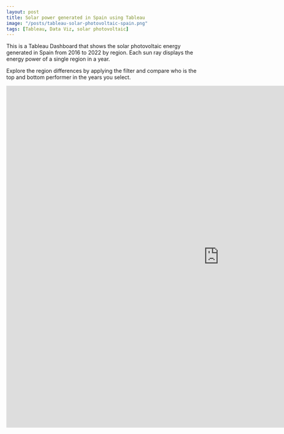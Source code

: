 ```yaml
---
layout: post
title: Solar power generated in Spain using Tableau
image: "/posts/tableau-solar-photovoltaic-spain.png"
tags: [Tableau, Data Viz, solar photovoltaic]
---
```


This is a Tableau Dashboard that shows the solar photovoltaic energy generated in Spain from 2016 to 2022 by region. Each sun ray displays the energy power of a single region in a year. 

Explore the region differences by applying the filter and compare who is the top and bottom performer in the years you select.


<iframe seamless frameborder="0" src="https://public.tableau.com/views/ThesunnySpaininGWh/Dashboard1?:embed=yes&:display_count=yes&:showVizHome=no" width = '1120' height = '900'></iframe>
